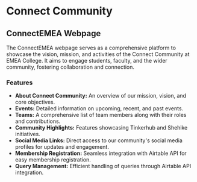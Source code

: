 # Connect Community

## ConnectEMEA Webpage

The ConnectEMEA webpage serves as a comprehensive platform to showcase the vision, mission, and activities of the Connect Community at EMEA College. It aims to engage students, faculty, and the wider community, fostering collaboration and connection.

### Features

- **About Connect Community:** An overview of our mission, vision, and core objectives.
- **Events:** Detailed information on upcoming, recent, and past events.
- **Teams:** A comprehensive list of team members along with their roles and contributions.
- **Community Highlights:** Features showcasing Tinkerhub and Shehike initiatives.
- **Social Media Links:** Direct access to our community's social media profiles for updates and engagement.
- **Membership Registration:** Seamless integration with Airtable API for easy membership registration.
- **Query Management:** Efficient handling of queries through Airtable API integration.
